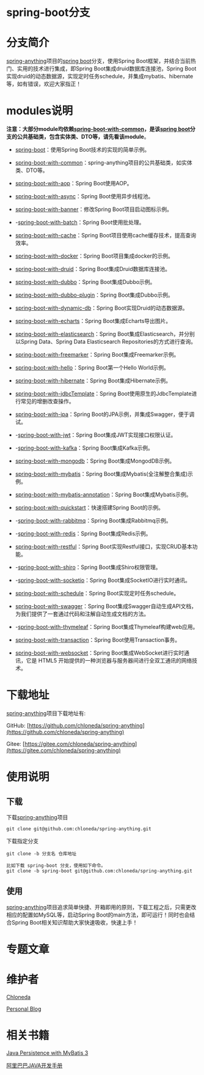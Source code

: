 # spring-boot分支

# 分支简介
[spring-anything](https://github.com/chloneda/spring-anything)项目的[spring boot](https://github.com/chloneda/spring-anything/tree/spring-boot)分支，使用Spring Boot框架，并结合当前热门、实用的技术进行集成，即Spring Boot集成druid数据库连接池，Spring Boot实现druid的动态数据源，实现定时任务schedule，并集成mybatis、hibernate等，如有错误，欢迎大家指正！


# modules说明

**注意：大部分module均依赖[spring-boot-with-common](https://github.com/chloneda/spring-anything/tree/spring-boot/spring-boot-with-common)，是该[spring boot](https://github.com/chloneda/spring-anything/tree/spring-boot)分支的公共基础类，包含实体类、DTO等，请先看该module**。

- [spring-boot](https://github.com/chloneda/spring-anything/tree/spring-boot/spring-boot)：使用Spring Boot技术的实现的简单示例。

- [spring-boot-with-common](https://github.com/chloneda/spring-anything/tree/spring-boot/spring-boot-with-common)：spring-anything项目的公共基础类，如实体类、DTO等。

- [spring-boot-with-aop](https://github.com/chloneda/spring-anything/tree/spring-boot/spring-boot-with-aop)：Spring Boot使用AOP。

- [spring-boot-with-async](https://github.com/chloneda/spring-anything/tree/spring-boot/spring-boot-with-async)：Spring Boot使用异步线程池。

- [spring-boot-with-banner](https://github.com/chloneda/spring-anything/tree/spring-boot/spring-boot-with-banner)：修改Spring Boot项目启动图标示例。

- -[spring-boot-with-batch](https://github.com/chloneda/spring-anything/tree/spring-boot/spring-boot-with-batch)：Spring Boot使用批处理。

- [spring-boot-with-cache](https://github.com/chloneda/spring-anything/tree/spring-boot/spring-boot-with-cache)：Spring Boot项目使用cache缓存技术，提高查询效率。

- [spring-boot-with-docker](https://github.com/chloneda/spring-anything/tree/spring-boot/spring-boot-with-docker)：Spring Boot项目集成docker的示例。

- [spring-boot-with-druid](https://github.com/chloneda/spring-anything/tree/spring-boot/spring-boot-with-druid)：Spring Boot集成Druid数据库连接池。

- [spring-boot-with-dubbo](https://github.com/chloneda/spring-anything/tree/spring-boot/spring-boot-with-dubbo)：Spring Boot集成Dubbo示例。

- [spring-boot-with-dubbo-plugin](https://github.com/chloneda/spring-anything/tree/spring-boot/spring-boot-with-dubbo-plugin)：Spring Boot集成Dubbo示例。

- [spring-boot-with-dynamic-db](https://github.com/chloneda/spring-anything/tree/spring-boot/spring-boot-with-dynamic-db)：Spring Boot实现Druid的动态数据源。

- [spring-boot-with-echarts](https://github.com/chloneda/spring-anything/tree/spring-boot/spring-boot-with-echarts)：Spring Boot集成Echarts导出图片。

- [spring-boot-with-elasticsearch](https://github.com/chloneda/spring-anything/tree/spring-boot/spring-boot-with-elasticsearch)：Spring Boot集成Elasticsearch，并分别以Spring Data、Spring Data Elasticsearch Repositories的方式进行查询。

- [spring-boot-with-freemarker](https://github.com/chloneda/spring-anything/tree/spring-boot/spring-boot-with-freemarker)：Spring Boot集成Freemarker示例。

- [spring-boot-with-hello](https://github.com/chloneda/spring-anything/tree/spring-boot/spring-boot-with-hello)：Spring Boot第一个Hello World示例。

- [spring-boot-with-hibernate](https://github.com/chloneda/spring-anything/tree/spring-boot/spring-boot-with-hibernate)：Spring Boot集成Hibernate示例。

- [spring-boot-with-jdbcTemplate](https://github.com/chloneda/spring-anything/tree/spring-boot/spring-boot-with-jdbcTemplate)：Spring Boot使用原生的JdbcTemplate进行常见的增删改查操作。

- [spring-boot-with-jpa](https://github.com/chloneda/spring-anything/tree/spring-boot/spring-boot-with-jpa)：Spring Boot的JPA示例，并集成Swagger，便于调试。

- -[spring-boot-with-jwt](https://github.com/chloneda/spring-anything/tree/spring-boot/spring-boot-with-jwt)：Spring Boot集成JWT实现接口权限认证。

- -[spring-boot-with-kafka](https://github.com/chloneda/spring-anything/tree/spring-boot/spring-boot-with-kafka)：Spring Boot集成Kafka示例。

- [spring-boot-with-mongodb](https://github.com/chloneda/spring-anything/tree/spring-boot/spring-boot-with-mongodb)：Spring Boot集成MongodDB示例。

- [spring-boot-with-mybatis](https://github.com/chloneda/spring-anything/tree/spring-boot/spring-boot-with-mybatis)：Spring Boot集成Mybatis(全注解整合集成)示例。

- [spring-boot-with-mybatis-annotation](https://github.com/chloneda/spring-anything/tree/spring-boot/spring-boot-with-mybatis-annotation)：Spring Boot集成Mybatis示例。

- [spring-boot-with-quickstart](https://github.com/chloneda/spring-anything/tree/spring-boot/spring-boot-with-quickstart)：快速搭建Spring Boot的示例。

- -[spring-boot-with-rabbitmq](https://github.com/chloneda/spring-anything/tree/spring-boot/spring-boot-with-rabbitmq)：Spring Boot集成Rabbitmq示例。

- -[spring-boot-with-redis](https://github.com/chloneda/spring-anything/tree/spring-boot/spring-boot-with-redis)：Spring Boot集成Redis示例。

- [spring-boot-with-restful](https://github.com/chloneda/spring-anything/tree/spring-boot/spring-boot-with-restful)：Spring Boot实现Restful接口，实现CRUD基本功能。

- -[spring-boot-with-shiro](https://github.com/chloneda/spring-anything/tree/spring-boot/spring-boot-with-shiro)：Spring Boot集成Shiro权限管理。

- -[spring-boot-with-socketio](https://github.com/chloneda/spring-anything/tree/spring-boot/spring-boot-with-socketio)：Spring Boot集成SocketIO进行实时通讯。

- [spring-boot-with-schedule](https://github.com/chloneda/spring-anything/tree/spring-boot/spring-boot-with-schedule)：Spring Boot实现定时任务schedule。

- [spring-boot-with-swagger](https://github.com/chloneda/spring-anything/tree/spring-boot/spring-boot-with-swagger)：Spring Boot集成Swagger自动生成API文档，为我们提供了一套通过代码和注解自动生成文档的方法。

- -[spring-boot-with-thymeleaf](https://github.com/chloneda/spring-anything/tree/spring-boot/spring-boot-with-thymeleaf)：Spring Boot集成Thymeleaf构建web应用。

- [spring-boot-with-transaction](https://github.com/chloneda/spring-anything/tree/spring-boot/spring-boot-with-transaction)：Spring Boot使用Transaction事务。

- [spring-boot-with-websocket](https://github.com/chloneda/spring-anything/tree/spring-boot/spring-boot-with-websocket)：Spring Boot集成WebSocket进行实时通讯，它是 HTML5 开始提供的一种浏览器与服务器间进行全双工通讯的网络技术。


# 下载地址

[spring-anything](https://github.com/chloneda/spring-anything)项目下载地址有:

GitHub: [https://github.com/chloneda/spring-anything](https://github.com/chloneda/spring-anything)

Gitee: [https://gitee.com/chloneda/spring-anything](https://gitee.com/chloneda/spring-anything)


# 使用说明

## 下载

下载[spring-anything](https://github.com/chloneda/spring-anything)项目
```
git clone git@github.com:chloneda/spring-anything.git
```

下载指定分支
```
git clone -b 分支名 仓库地址

比如下载 spring-boot 分支，使用如下命令。
git clone -b spring-boot git@github.com:chloneda/spring-anything.git
```

## 使用

[spring-anything](https://github.com/chloneda/spring-anything)项目追求简单快捷、开箱即用的原则，下载工程之后，只需更改相应的配置如MySQL等，启动Spring Boot的main方法，即可运行！同时也会结合Spring Boot相关知识帮助大家快速吸收，快速上手！


# 专题文章


# 维护者
[Chloneda](https://github.com/chloneda/)

[Personal Blog](https://chloneda.github.io/)


# 相关书籍
[Java Persistence with MyBatis 3](https://github.com/chloneda/spring-anything/blob/master/resources/Java%20Persistence%20with%20MyBatis%203.pdf)

[阿里巴巴JAVA开发手册](https://github.com/chloneda/spring-anything/blob/master/resources/%E9%98%BF%E9%87%8C%E5%B7%B4%E5%B7%B4JAVA%E5%BC%80%E5%8F%91%E6%89%8B%E5%86%8C.pdf)


